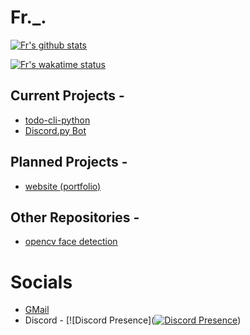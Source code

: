 # Fr._.

[![Fr's github stats](https://github-readme-stats.vercel.app/api?username=frbruh&count_private=true&theme=radical)](https://github.com/CodyAaTherf/github-readme-stats)

[![Fr's wakatime status](https://github-readme-stats.vercel.app/api/wakatime?username=frbruh)](https://github.com/anuraghazra/github-readme-stats)


## Current Projects -

- [todo-cli-python](https://github.com/frbruh/todo-cli)
- [Discord.py Bot](https://github.com/frbruh/klux-bot)

## Planned Projects -

- [website (portfolio)](https://github.com/frbruh/website)

## Other Repositories -

- [opencv face detection](https://github.com/frbruh/opencv-facedetection-python)

# Socials

- [GMail](mailto:bhaleraoayush06@gmail.com)
- Discord -
[![Discord Presence]([![Discord Presence](https://lanyard.cnrad.dev/api/yo._.#2525)](https://discord.com/users/yo._.#2525))
